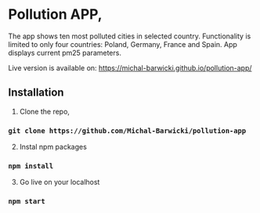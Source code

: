 # Pollution APP,
The app shows ten most polluted cities in selected country.  Functionality is limited to only four countries: Poland, Germany, France and Spain. App displays current pm25 parameters.

Live version is available on: https://michal-barwicki.github.io/pollution-app/

## Installation

1. Clone the repo,
### `git clone https://github.com/Michal-Barwicki/pollution-app`

2. Instal npm packages

### `npm install`

3. Go live on your localhost

### `npm start`
